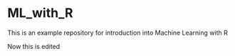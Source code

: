# ML_with_R
This is an example repository for introduction into Machine Learning with R

Now this is edited
